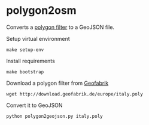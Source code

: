 # polygon2osm
Converts a [polygon filter](http://wiki.openstreetmap.org/wiki/Osmosis/Polygon_Filter_File_Format) to a GeoJSON file.

Setup virtual environment
```
make setup-env
```

Install requirements
```
make bootstrap
```

Download a polygon filter from [Geofabrik](http://download.geofabrik.de/)
```
wget http://download.geofabrik.de/europe/italy.poly
```

Convert it to GeoJSON
```
python polygon2geojson.py italy.poly
```
